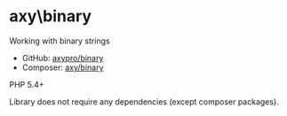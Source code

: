# axy\binary

Working with binary strings

* GitHub: [axypro/binary](https://github.com/axypro/binary)
* Composer: [axy/binary](https://packagist.org/packages/axy/binary)

PHP 5.4+

Library does not require any dependencies (except composer packages).
